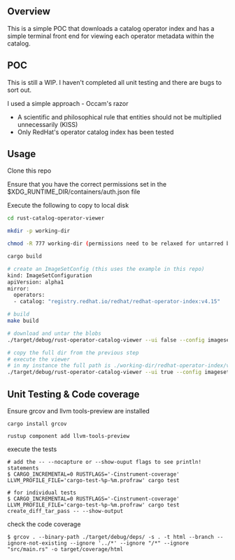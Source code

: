 ## Overview

This is a simple POC that downloads a catalog operator index and has a simple terminal front end for viewing each operator metadata within the catalog. 

## POC 

This is still a WIP. I haven't completed all unit testing and there are bugs to sort out. 

I used a simple approach - Occam's razor

- A scientific and philosophical rule that entities should not be multiplied unnecessarily (KISS)
- Only RedHat's operator catalog index has been tested

## Usage

Clone this repo

Ensure that you have the correct permissions set in the $XDG_RUNTIME_DIR/containers/auth.json file

Execute the following to copy to local disk 

```bash
cd rust-catalog-operator-viewer

mkdir -p working-dir

chmod -R 777 working-dir (permissions need to be relaxed for untarred blobs)

cargo build 

# create an ImageSetConfig (this uses the example in this repo)
kind: ImageSetConfiguration
apiVersion: alpha1
mirror:
  operators:
  - catalog: "registry.redhat.io/redhat/redhat-operator-index:v4.15"

# build
make build

# download and untar the blobs
./target/debug/rust-operator-catalog-viewer --ui false --config imagesetconfig.yaml --loglevel debug --base-dir ./working-dir 

# copy the full dir from the previous step 
# execute the viewer
# in my instance the full path is ./working-dir/redhat-operator-index/v4.15/cache/071eb5/configs/
./target/debug/rust-operator-catalog-viewer --ui true --config imagesetconfig.yaml --loglevel debug --base-dir ./working-dir/redhat-operator-index/v4.15/cache/071eb5/configs/ 

```

## Unit Testing & Code coverage

Ensure grcov and  llvm tools-preview are installed

```
cargo install grcov 

rustup component add llvm-tools-preview

```

execute the tests

```
# add the -- --nocapture or --show-ouput flags to see println! statements
$ CARGO_INCREMENTAL=0 RUSTFLAGS='-Cinstrument-coverage' LLVM_PROFILE_FILE='cargo-test-%p-%m.profraw' cargo test

# for individual tests
$ CARGO_INCREMENTAL=0 RUSTFLAGS='-Cinstrument-coverage' LLVM_PROFILE_FILE='cargo-test-%p-%m.profraw' cargo test create_diff_tar_pass -- --show-output
```

check the code coverage

```
$ grcov . --binary-path ./target/debug/deps/ -s . -t html --branch --ignore-not-existing --ignore '../*' --ignore "/*" --ignore "src/main.rs" -o target/coverage/html

```
